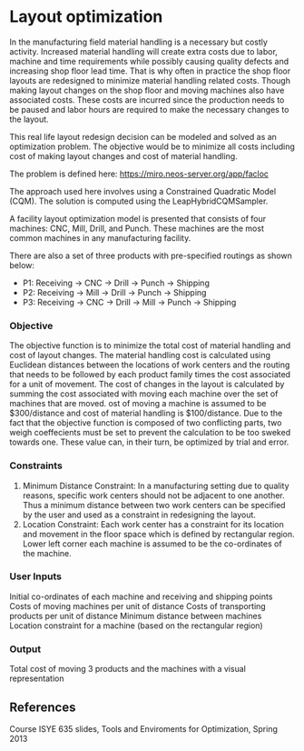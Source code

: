 # Layout optimization



In the manufacturing field material handling is a necessary but costly activity. Increased material handling will create extra costs due to labor, machine and time requirements while possibly causing quality defects and increasing shop floor lead time. That is why often in practice the shop floor layouts are redesigned to minimize material handling related costs. Though making layout changes on the shop floor and moving machines also have associated costs. These costs are incurred since the production needs to be paused and labor hours are required to make the necessary changes to the layout.

This real life layout redesign decision can be modeled and solved as an optimization problem. The objective would be to minimize all costs including cost of making layout changes and cost of material handling.

The problem is defined here: https://miro.neos-server.org/app/facloc

The approach used here involves using a Constrained Quadratic Model (CQM).  The solution is computed using the LeapHybridCQMSampler.

A facility layout optimization model is presented that consists of four machines: CNC, Mill, Drill, and Punch. These machines are the most common machines in any manufacturing facility.

There are also a set of three products with pre-specified routings as shown below:

- P1: Receiving -> CNC -> Drill -> Punch -> Shipping
- P2: Receiving -> Mill -> Drill -> Punch -> Shipping
- P3: Receiving -> CNC -> Drill -> Mill -> Punch -> Shipping

### Objective
The objective function is to minimize the total cost of material handling and cost of layout changes. The material handling cost is calculated using Euclidean distances between the locations of work centers and the routing that needs to be followed by each product family times the cost associated for a unit of movement. The cost of changes in the layout is calculated by summing the cost associated with moving each machine over the set of machines that are moved. ost of moving a machine is assumed to be \$300/distance and cost of material handling is \$100/distance.
Due to the fact that the objective function is composed of two conflicting parts, two weigh coeffecients must be set to prevent the calculation to be too sweked towards one. These value can, in their turn, be optimized by trial and error.

### Constraints

1. Minimum Distance Constraint: In a manufacturing setting due to quality reasons, specific work centers should not be adjacent to one another. Thus a minimum distance between two work centers can be specified by the user and used as a constraint in redesigning the layout.
2. Location Constraint: Each work center has a constraint for its location and movement in the floor space which is defined by rectangular region.
Lower left corner each machine is assumed to be the co-ordinates of the machine.

### User Inputs
Initial co-ordinates of each machine and receiving and shipping points
Costs of moving machines per unit of distance
Costs of transporting products per unit of distance
Minimum distance between machines
Location constraint for a machine (based on the rectangular region)

### Output
Total cost of moving 3 products and the machines with a visual representation

## References
Course ISYE 635 slides, Tools and Enviroments for Optimization, Spring 2013
